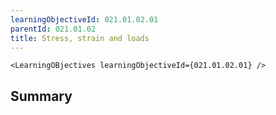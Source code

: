 ```yaml
---
learningObjectiveId: 021.01.02.01
parentId: 021.01.02
title: Stress, strain and loads
---
```


```tsx eval
<LearningOBjectives learningObjectiveId={021.01.02.01} />
```

## Summary
